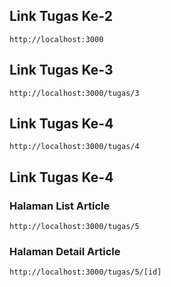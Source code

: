 ## Link Tugas Ke-2
`http://localhost:3000`

## Link Tugas Ke-3
`http://localhost:3000/tugas/3`

## Link Tugas Ke-4
`http://localhost:3000/tugas/4`

## Link Tugas Ke-4
### Halaman List Article
`http://localhost:3000/tugas/5`
### Halaman Detail Article
`http://localhost:3000/tugas/5/[id]`